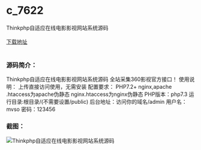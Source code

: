 # c_7622
Thinkphp自适应在线电影影视网站系统源码
<br/></br>
[下载地址](https://www.uuid2.com/7622.html "下载地址")
<br/></br>
<h3>源码简介：</h3>
<p>Thinkphp自适应在线电影影视网站系统源码 全站采集360影视官方接口！
使用说明：
上传直接访问使用，无需安装
配置要求：
PHP7.2+
nginx,apache
.htaccess为apache伪静态
nginx.htaccess为nginx伪静态
PHP版本：php7.3
运行目录:根目录/(不需要设置/public)
后台地址：访问你的域名/admin
用户名：mvso
密码：123456<p>
<h3>截图：</h3>
<img src="https://www.uuid2.com/wp-content/uploads/img/uimage/66821639548554.gif" alt="Thinkphp自适应在线电影影视网站系统源码">

